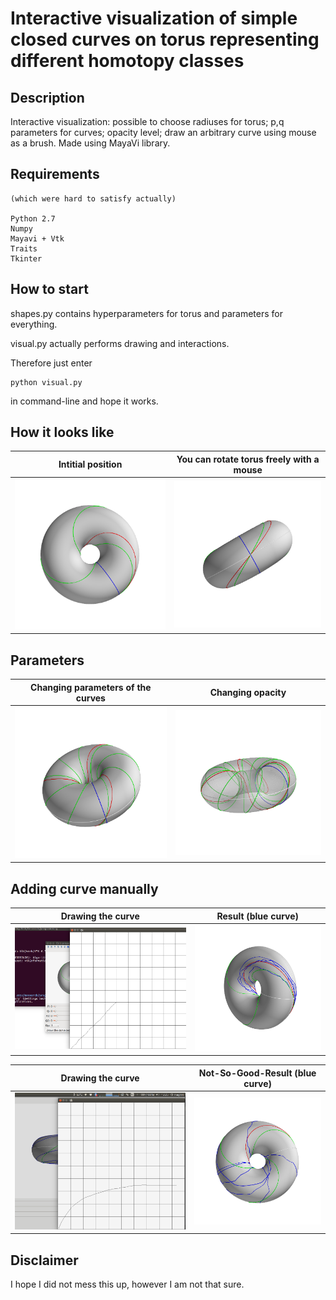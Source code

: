 # Interactive visualization of simple closed curves on torus representing different homotopy classes

## Description
Interactive visualization: possible to choose radiuses for torus;  p,q parameters for curves; opacity level; draw an arbitrary curve using mouse as a brush. Made using MayaVi library. 

## Requirements
```
(which were hard to satisfy actually)

Python 2.7
Numpy
Mayavi + Vtk
Traits
Tkinter
```

## How to start
shapes.py contains hyperparameters for torus and parameters for everything.

visual.py actually performs drawing and interactions.

Therefore just enter
```
python visual.py
```
in command-line and hope it works.


## How it looks like

Intitial position             |  You can rotate torus freely with a mouse
:-------------------------:|:-------------------------:
![](https://github.com/ttaggg/torus/blob/master/images/snapshot.png)  |  ![](https://github.com/ttaggg/torus/blob/master/images/snapshot1.png)


## Parameters

Changing parameters of the curves             |  Changing opacity
:-------------------------:|:-------------------------:
![](https://github.com/ttaggg/torus/blob/master/images/snapshot2.png)  |  ![](https://github.com/ttaggg/torus/blob/master/images/snapshot3.png)


## Adding curve manually

  Drawing the curve    |  Result (blue curve)
:-------------------------:|:-------------------------:
![](https://github.com/ttaggg/torus/blob/master/images/tksnap1.png)  |  ![](https://github.com/ttaggg/torus/blob/master/images/snapshot5.png)


  Drawing the curve    |  Not-So-Good-Result (blue curve)
:-------------------------:|:-------------------------:
![](https://github.com/ttaggg/torus/blob/master/images/tksnap2.png)  |  ![](https://github.com/ttaggg/torus/blob/master/images/snapshot6.png)


## Disclaimer
I hope I did not mess this up, however I am not that sure.
